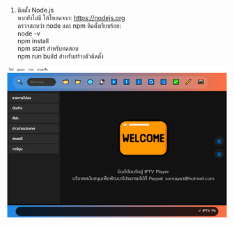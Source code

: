 1. ติดตั้ง Node.js<br>
หากยังไม่มี ให้โหลดจาก: https://nodejs.org<br>
ตรวจสอบว่า node และ npm ติดตั้งเรียบร้อย:<br>node -v<br>
npm install <br>
npm start สำหรับทดสอบ <br>
npm run build สำหรับสร้างตัวติดตั้ง <br>
<img src="https://raw.githubusercontent.com/crongcrang/IPTV-Player-6.0.30/refs/heads/main/screenshot.png">




